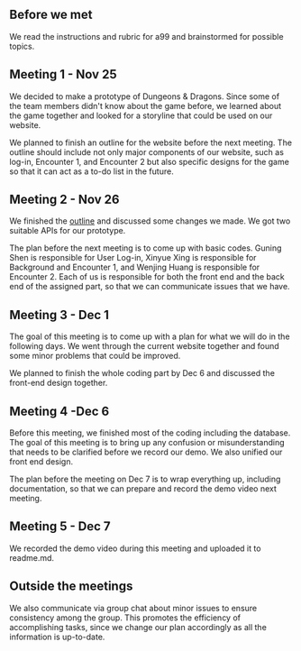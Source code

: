 ## Before we met
We read the instructions and rubric for a99 and brainstormed for possible topics.

## Meeting 1 - Nov 25
We decided to make a prototype of Dungeons & Dragons. Since some of the team members didn't know about the game before, we learned about the game together and looked for a storyline that could be used on our website. 

We planned to finish an outline for the website before the next meeting. The outline should include not only major components of our website, such as log-in, Encounter 1, and Encounter 2 but also specific designs for the game so that it can act as a to-do list in the future.

## Meeting 2 - Nov 26
We finished the [outline](https://docs.google.com/document/d/1cVl6CFbhwtwHg447aSxlRBuiTjHFsrGg3Z57h4gljc8/edit?usp=sharing) and discussed some changes we made. We got two suitable APIs for our prototype. 

The plan before the next meeting is to come up with basic codes. Guning Shen is responsible for User Log-in, Xinyue Xing is responsible for Background and Encounter 1, and Wenjing Huang is responsible for Encounter 2. Each of us is responsible for both the front end and the back end of the assigned part, so that we can communicate issues that we have.

## Meeting 3 - Dec 1
The goal of this meeting is to come up with a plan for what we will do in the following days. We went through the current website together and found some minor problems that could be improved.

We planned to finish the whole coding part by Dec 6 and discussed the front-end design together.

## Meeting 4 -Dec 6
Before this meeting, we finished most of the coding including the database. The goal of this meeting is to bring up any confusion or misunderstanding that needs to be clarified before we record our demo. We also unified our front end design.

The plan before the meeting on Dec 7 is to wrap everything up, including documentation, so that we can prepare and record the demo video next meeting.

## Meeting 5 - Dec 7
We recorded the demo video during this meeting and uploaded it to readme.md.

## Outside the meetings
We also communicate via group chat about minor issues to ensure consistency among the group. This promotes the efficiency of accomplishing tasks, since we change our plan accordingly as all the information is up-to-date.
